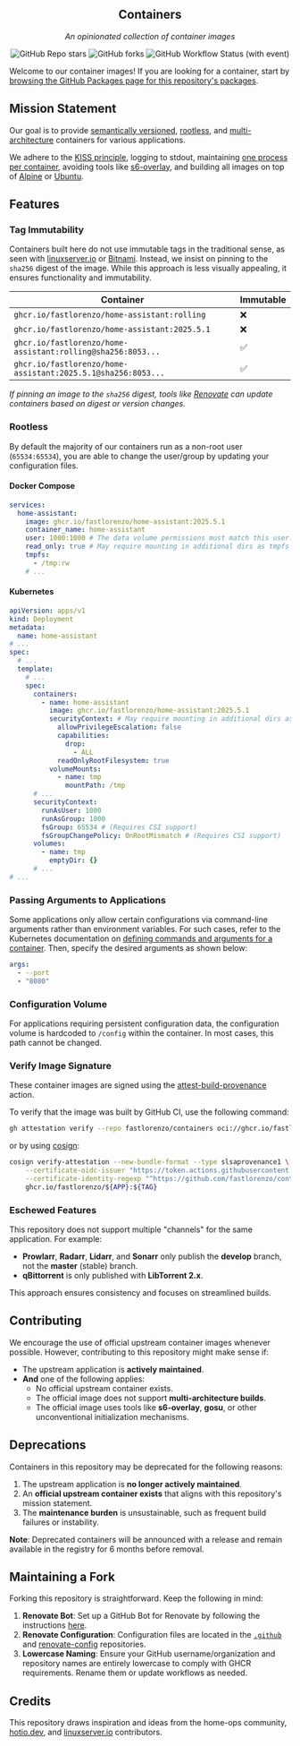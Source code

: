 <div align="center">

## Containers

_An opinionated collection of container images_

</div>

<div align="center">

![GitHub Repo stars](https://img.shields.io/github/stars/fastlorenzo/containers?style=for-the-badge)
![GitHub forks](https://img.shields.io/github/forks/fastlorenzo/containers?style=for-the-badge)
![GitHub Workflow Status (with event)](https://img.shields.io/github/actions/workflow/status/fastlorenzo/containers/release.yaml?style=for-the-badge&label=Release)

</div>

Welcome to our container images! If you are looking for a container, start by [browsing the GitHub Packages page for this repository's packages](https://github.com/orgs/home-operations/packages?repo_name=containers).

## Mission Statement

Our goal is to provide [semantically versioned](https://semver.org/), [rootless](https://rootlesscontaine.rs/), and [multi-architecture](https://www.docker.com/blog/multi-arch-build-and-images-the-simple-way/) containers for various applications.

We adhere to the [KISS principle](https://en.wikipedia.org/wiki/KISS_principle), logging to stdout, maintaining [one process per container](https://testdriven.io/tips/59de3279-4a2d-4556-9cd0-b444249ed31e/), avoiding tools like [s6-overlay](https://github.com/just-containers/s6-overlay), and building all images on top of [Alpine](https://hub.docker.com/_/alpine) or [Ubuntu](https://hub.docker.com/_/ubuntu).

## Features

### Tag Immutability

Containers built here do not use immutable tags in the traditional sense, as seen with [linuxserver.io](https://fleet.linuxserver.io/) or [Bitnami](https://bitnami.com/stacks/containers). Instead, we insist on pinning to the `sha256` digest of the image. While this approach is less visually appealing, it ensures functionality and immutability.

| Container                                                    | Immutable |
| ------------------------------------------------------------ | --------- |
| `ghcr.io/fastlorenzo/home-assistant:rolling`                 | ❌        |
| `ghcr.io/fastlorenzo/home-assistant:2025.5.1`                | ❌        |
| `ghcr.io/fastlorenzo/home-assistant:rolling@sha256:8053...`  | ✅        |
| `ghcr.io/fastlorenzo/home-assistant:2025.5.1@sha256:8053...` | ✅        |

_If pinning an image to the `sha256` digest, tools like [Renovate](https://github.com/renovatebot/renovate) can update containers based on digest or version changes._

### Rootless

By default the majority of our containers run as a non-root user (`65534:65534`), you are able to change the user/group by updating your configuration files.

#### Docker Compose

```yaml
services:
  home-assistant:
    image: ghcr.io/fastlorenzo/home-assistant:2025.5.1
    container_name: home-assistant
    user: 1000:1000 # The data volume permissions must match this user:group
    read_only: true # May require mounting in additional dirs as tmpfs
    tmpfs:
      - /tmp:rw
    # ...
```

#### Kubernetes

```yaml
apiVersion: apps/v1
kind: Deployment
metadata:
  name: home-assistant
# ...
spec:
  # ...
  template:
    # ...
    spec:
      containers:
        - name: home-assistant
          image: ghcr.io/fastlorenzo/home-assistant:2025.5.1
          securityContext: # May require mounting in additional dirs as emptyDir
            allowPrivilegeEscalation: false
            capabilities:
              drop:
                - ALL
            readOnlyRootFilesystem: true
          volumeMounts:
            - name: tmp
              mountPath: /tmp
      # ...
      securityContext:
        runAsUser: 1000
        runAsGroup: 1000
        fsGroup: 65534 # (Requires CSI support)
        fsGroupChangePolicy: OnRootMismatch # (Requires CSI support)
      volumes:
        - name: tmp
          emptyDir: {}
      # ...
# ...
```

### Passing Arguments to Applications

Some applications only allow certain configurations via command-line arguments rather than environment variables. For such cases, refer to the Kubernetes documentation on [defining commands and arguments for a container](https://kubernetes.io/docs/tasks/inject-data-application/define-command-argument-container/). Then, specify the desired arguments as shown below:

```yaml
args:
  - --port
  - "8080"
```

### Configuration Volume

For applications requiring persistent configuration data, the configuration volume is hardcoded to `/config` within the container. In most cases, this path cannot be changed.

### Verify Image Signature

These container images are signed using the [attest-build-provenance](https://github.com/actions/attest-build-provenance) action.

To verify that the image was built by GitHub CI, use the following command:

```sh
gh attestation verify --repo fastlorenzo/containers oci://ghcr.io/fastlorenzo/${APP}:${TAG}
```

or by using [cosign](https://github.com/sigstore/cosign):

```sh
cosign verify-attestation --new-bundle-format --type slsaprovenance1 \
    --certificate-oidc-issuer "https://token.actions.githubusercontent.com" \
    --certificate-identity-regexp "^https://github.com/fastlorenzo/containers/.github/workflows/app-builder.yaml@refs/heads/main" \
    ghcr.io/fastlorenzo/${APP}:${TAG}
```

### Eschewed Features

This repository does not support multiple "channels" for the same application. For example:

- **Prowlarr**, **Radarr**, **Lidarr**, and **Sonarr** only publish the **develop** branch, not the **master** (stable) branch.
- **qBittorrent** is only published with **LibTorrent 2.x**.

This approach ensures consistency and focuses on streamlined builds.

## Contributing

We encourage the use of official upstream container images whenever possible. However, contributing to this repository might make sense if:

- The upstream application is **actively maintained**.
- **And** one of the following applies:
  - No official upstream container exists.
  - The official image does not support **multi-architecture builds**.
  - The official image uses tools like **s6-overlay**, **gosu**, or other unconventional initialization mechanisms.

## Deprecations

Containers in this repository may be deprecated for the following reasons:

1. The upstream application is **no longer actively maintained**.
2. An **official upstream container exists** that aligns with this repository's mission statement.
3. The **maintenance burden** is unsustainable, such as frequent build failures or instability.

**Note**: Deprecated containers will be announced with a release and remain available in the registry for 6 months before removal.

## Maintaining a Fork

Forking this repository is straightforward. Keep the following in mind:

1. **Renovate Bot**: Set up a GitHub Bot for Renovate by following the instructions [here](https://github.com/renovatebot/github-action).
2. **Renovate Configuration**: Configuration files are located in the [`.github`](https://github.com/home-operations/.github) and [renovate-config](https://github.com/home-operations/renovate-config) repositories.
3. **Lowercase Naming**: Ensure your GitHub username/organization and repository names are entirely lowercase to comply with GHCR requirements. Rename them or update workflows as needed.

## Credits

This repository draws inspiration and ideas from the home-ops community, [hotio.dev](https://hotio.dev/), and [linuxserver.io](https://www.linuxserver.io/) contributors.
